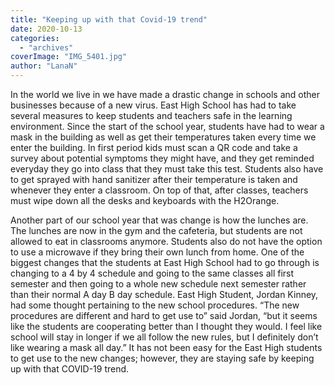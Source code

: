 ```yaml
---
title: "Keeping up with that Covid-19 trend"
date: 2020-10-13
categories: 
  - "archives"
coverImage: "IMG_5401.jpg"
author: "LanaN"
---
```


In the world we live in we have made a drastic change in schools and other businesses because of a new virus. East High School has had to take several measures to keep students and teachers safe in the learning environment. Since the start of the school year, students have had to wear a mask in the building as well as get their temperatures taken every time we enter the building. In first period kids must scan a QR code and take a survey about potential symptoms they might have, and they get reminded everyday they go into class that they must take this test. Students also have to get sprayed with hand sanitizer after their temperature is taken and whenever they enter a classroom. On top of that, after classes, teachers must wipe down all the desks and keyboards with the H2Orange.

Another part of our school year that was change is how the lunches are. The lunches are now in the gym and the cafeteria, but students are not allowed to eat in classrooms anymore. Students also do not have the option to use a microwave if they bring their own lunch from home. One of the biggest changes that the students at East High School had to go through is changing to a 4 by 4 schedule and going to the same classes all first semester and then going to a whole new schedule next semester rather than their normal A day B day schedule. East High Student, Jordan Kinney, had some thought pertaining to the new school procedures. “The new procedures are different and hard to get use to” said Jordan, “but it seems like the students are cooperating better than I thought they would. I feel like school will stay in longer if we all follow the new rules, but I definitely don’t like wearing a mask all day.” It has not been easy for the East High students to get use to the new changes; however, they are staying safe by keeping up with that COVID-19 trend.
